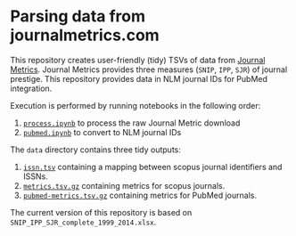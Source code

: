 # Parsing data from journalmetrics.com

This repository creates user-friendly (tidy) TSVs of data from [Journal Metrics](http://www.journalmetrics.com/values.php). Journal Metrics provides three measures (`SNIP`, `IPP`, `SJR`) of journal prestige. This repository provides data in NLM journal IDs for PubMed integration.

Execution is performed by running notebooks in the following order:

1. [`process.ipynb`](process.ipynb) to process the raw Journal Metric download
2. [`pubmed.ipynb`](pubmed.ipynb) to convert to NLM journal IDs

The `data` directory contains three tidy outputs:

1. [`issn.tsv`](data/issn.tsv) containing a mapping between scopus journal identifiers and ISSNs.
2. [`metrics.tsv.gz`](data/metrics.tsv.gz) containing metrics for scopus journals.
3. [`pubmed-metrics.tsv.gz`](data/metrics.tsv.gz) containing metrics for PubMed journals.

The current version of this repository is based on `SNIP_IPP_SJR_complete_1999_2014.xlsx`.
